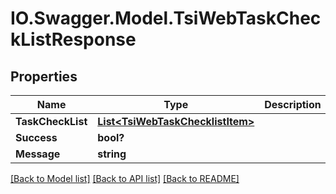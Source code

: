 # IO.Swagger.Model.TsiWebTaskCheckListResponse
## Properties

Name | Type | Description | Notes
------------ | ------------- | ------------- | -------------
**TaskCheckList** | [**List&lt;TsiWebTaskChecklistItem&gt;**](TsiWebTaskChecklistItem.md) |  | [optional] 
**Success** | **bool?** |  | [optional] 
**Message** | **string** |  | [optional] 

[[Back to Model list]](../README.md#documentation-for-models) [[Back to API list]](../README.md#documentation-for-api-endpoints) [[Back to README]](../README.md)

